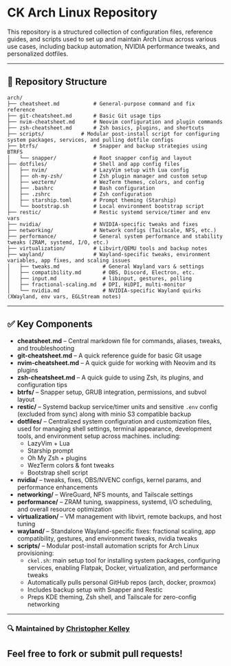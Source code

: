 # CK Arch Linux Repository

This repository is a structured collection of configuration files, reference guides, and scripts used to set up and maintain Arch Linux across various use cases, including backup automation, NVIDIA performance tweaks, and personalized dotfiles.

---

## 📂 Repository Structure

```
arch/
├── cheatsheet.md           # General-purpose command and fix reference
├── git-cheatsheet.md       # Basic Git usage tips
├── nvim-cheatsheet.md      # Neovim configuration and plugin commands
├── zsh-cheatsheet.md       # Zsh basics, plugins, and shortcuts
├── scripts/       	    # Modular post-install script for configuring system packages, services, and pulling dotfile configs
├── btrfs/                  # Snapper and backup strategies using BTRFS
│   └── snapper/            # Root snapper config and layout
├── dotfiles/               # Shell and app config files
│   ├── nvim/               # LazyVim setup with Lua config
│   ├── oh-my-zsh/          # Zsh plugin manager and custom setup
│   ├── wezterm/            # WezTerm themes, colors, and config
│   ├── .bashrc             # Bash configuration
│   ├── .zshrc              # Zsh configuration
│   ├── starship.toml       # Prompt theming (Starship)
│   └── bootstrap.sh        # Local environment bootstrap script
├── restic/                 # Restic systemd service/timer and env vars
├── nvidia/                 # NVIDIA-specific tweaks and fixes
├── networking/             # Network configs (Tailscale, NFS, etc.)
├── performance/            # General system performance and stability tweaks (ZRAM, systemd, I/O, etc.)
├── virtualization/         # Libvirt/QEMU tools and backup notes
├── wayland/                # Wayland-specific tweaks, environment variables, app fixes, and scaling issues
│   ├── tweaks.md              # General Wayland vars & settings
│   ├── compatibility.md       # OBS, Discord, Electron, etc.
│   ├── input.md               # libinput, gestures, polling
│   ├── fractional-scaling.md  # DPI, HiDPI, multi-monitor
│   └── nvidia.md              # NVIDIA-specific Wayland quirks (XWayland, env vars, EGLStream notes)
```

---

## ✅ Key Components

- **cheatsheet.md** – Central markdown file for commands, aliases, tweaks, and troubleshooting
- **git-cheatsheet.md** – A quick reference guide for basic Git usage
- **nvim-cheatsheet.md** – A quick guide for working with Neovim and its plugins
- **zsh-cheatsheet.md** – A quick guide to using Zsh, its plugins, and configuration tips
- **btrfs/** – Snapper setup, GRUB integration, permissions, and subvol layout
- **restic/** – Systemd backup service/timer units and sensitive `.env` config (excluded from sync) along with minio S3 compatible backup
- **dotfiles/** – Centralized system configuration and customization files, used for managing shell settings, terminal appearance, development tools, and environment setup across machines. including:
  - LazyVim + Lua
  - Starship prompt
  - Oh My Zsh + plugins
  - WezTerm colors & font tweaks
  - Bootstrap shell script
- **nvidia/** – tweaks, fixes, OBS/NVENC configs, kernel params, and performance enhancements
- **networking/** – WireGuard, NFS mounts, and Tailscale settings
- **performance/** – ZRAM tuning, swappiness, systemd, I/O scheduling, and overall resource optimization
- **virtualization/** – VM management with libvirt, remote backups, and host tuning
- **wayland/** – Standalone Wayland-specific fixes: fractional scaling, app compatibility, gestures, and environment tweaks, nvidia tweaks
- **scripts/** – Modular post-install automation scripts for Arch Linux provisioning:
  - `ckel.sh`: main setup tool for installing system packages, configuring services, enabling Flatpak, Docker, virtualization, and performance tweaks
  - Automatically pulls personal GitHub repos (arch, docker, proxmox)
  - Includes backup setup with Snapper and Restic
  - Preps KDE theming, Zsh shell, and Tailscale for zero-config networking
---
### 🔍 Maintained by [Christopher Kelley](https://github.com/Christopherkelley89)  
Feel free to fork or submit pull requests!
---

